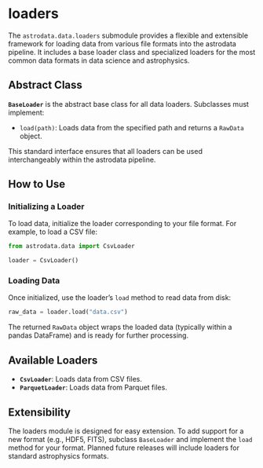 # loaders

The `astrodata.data.loaders` submodule provides a flexible and extensible framework for loading data from various file formats into the astrodata pipeline. It includes a base loader class and specialized loaders for the most common data formats in data science and astrophysics.

## Abstract Class

**`BaseLoader`** is the abstract base class for all data loaders. Subclasses must implement:
  * `load(path)`: Loads data from the specified path and returns a `RawData` object.

This standard interface ensures that all loaders can be used interchangeably within the astrodata pipeline.

## How to Use

### Initializing a Loader

To load data, initialize the loader corresponding to your file format. For example, to load a CSV file:

```python
from astrodata.data import CsvLoader

loader = CsvLoader()
```

### Loading Data

Once initialized, use the loader’s `load` method to read data from disk:

```python
raw_data = loader.load("data.csv")
```

The returned `RawData` object wraps the loaded data (typically within a pandas DataFrame) and is ready for further processing.

## Available Loaders

- **`CsvLoader`**: Loads data from CSV files.
- **`ParquetLoader`**: Loads data from Parquet files.

## Extensibility

The loaders module is designed for easy extension. To add support for a new format (e.g., HDF5, FITS), subclass `BaseLoader` and implement the `load` method for your format. Planned future releases will include loaders for standard astrophysics formats.
